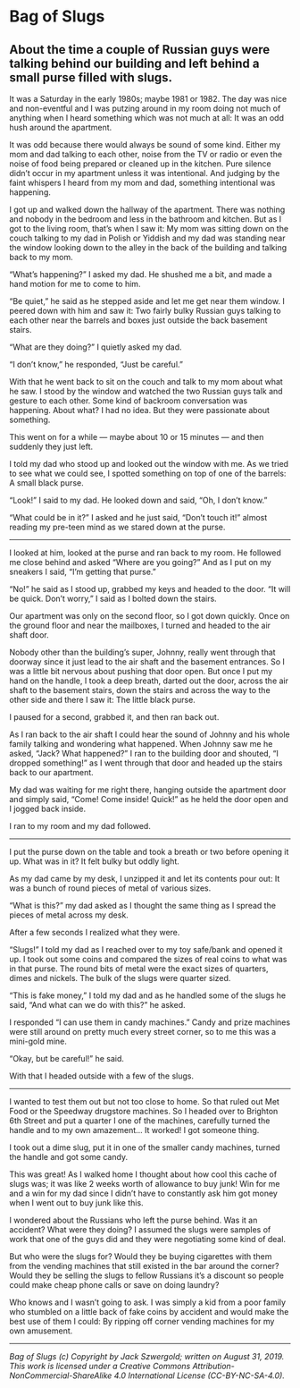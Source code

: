 # Bag of Slugs
## About the time a couple of Russian guys were talking behind our building and left behind a small purse filled with slugs.

It was a Saturday in the early 1980s; maybe 1981 or 1982. The day was nice and non-eventful and I was putzing around in my room doing not much of anything when I heard something which was not much at all: It was an odd hush around the apartment.

It was odd because there would always be sound of some kind. Either my mom and dad talking to each other, noise from the TV or radio or even the noise of food being prepared or cleaned up in the kitchen. Pure silence didn’t occur in my apartment unless it was intentional. And judging by the faint whispers I heard from my mom and dad, something intentional was happening.

I got up and walked down the hallway of the apartment. There was nothing and nobody in the bedroom and less in the bathroom and kitchen. But as I got to the living room, that’s when I saw it: My mom was sitting down on the couch talking to my dad in Polish or Yiddish and my dad was standing near the window looking down to the alley in the back of the building and talking back to my mom.

“What’s happening?” I asked my dad. He shushed me a bit, and made a hand motion for me to come to him.

“Be quiet,” he said as he stepped aside and let me get near them window. I peered down with him and saw it: Two fairly bulky Russian guys talking to each other near the barrels and boxes just outside the back basement stairs.

“What are they doing?” I quietly asked my dad.

“I don’t know,” he responded, “Just be careful.”

With that he went back to sit on the couch and talk to my mom about what he saw. I stood by the window and watched the two Russian guys talk and gesture to each other. Some kind of backroom conversation was happening. About what? I had no idea. But they were passionate about something.
 
This went on for a while — maybe about 10 or 15 minutes — and then suddenly they just left.
 
I told my dad who stood up and looked out the window with me. As we tried to see what we could see, I spotted something on top of one of the barrels: A small black purse.
 
“Look!” I said to my dad. He looked down and said, “Oh, I don’t know.”
 
“What could be in it?” I asked and he just said, “Don’t touch it!” almost reading my pre-teen mind as we stared down at the purse.
 
***
 
I looked at him, looked at the purse and ran back to my room. He followed me close behind and asked “Where are you going?” And as I put on my sneakers I said, “I’m getting that purse.”
 
“No!” he said as I stood up, grabbed my keys and headed to the door. “It will be quick. Don’t worry,” I said as I bolted down the stairs.
 
Our apartment was only on the second floor, so I got down quickly. Once on the ground floor and near the mailboxes, I turned and headed to the air shaft door.
 
Nobody other than the building’s super, Johnny, really went through that doorway since it just lead to the air shaft and the basement entrances. So I was a little bit nervous about pushing that door open. But once I put my hand on the handle, I took a deep breath, darted out the door, across the air shaft to the basement stairs, down the stairs and across the way to the other side and there I saw it: The little black purse.
 
I paused for a second, grabbed it, and then ran back out.
 
As I ran back to the air shaft I could hear the sound of Johnny and his whole family talking and wondering what happened. When Johnny saw me he asked, “Jack? What happened?” I ran to the building door and shouted, “I dropped something!” as I went through that door and headed up the stairs back to our apartment.
 
My dad was waiting for me right there, hanging outside the apartment door and simply said, “Come! Come inside! Quick!” as he held the door open and I jogged back inside.
 
I ran to my room and my dad followed.
 
***
 
I put the purse down on the table and took a breath or two before opening it up. What was in it? It felt bulky but oddly light.
 
As my dad came by my desk, I unzipped it and let its contents pour out: It was a bunch of round pieces of metal of various sizes.
 
“What is this?” my dad asked as I thought the same thing as I spread the pieces of metal across my desk.
 
After a few seconds I realized what they were.
 
“Slugs!” I told my dad as I reached over to my toy safe/bank and opened it up. I took out some coins and compared the sizes  of real coins to what was in that purse. The round bits of metal were the exact sizes of quarters, dimes and nickels. The bulk of the slugs were quarter sized.
 
“This is fake money,” I told my dad and as he handled some of the slugs he said, “And what can we do with this?” he asked.
 
I responded “I can use them in candy machines.” Candy and prize machines were still around on pretty much every street corner, so to me this was a mini-gold mine.
 
“Okay, but be careful!” he said.
 
With that I headed outside with a few of the slugs.
 
***
 
I wanted to test them out but not too close to home. So that ruled out Met Food or the Speedway drugstore machines. So I headed over to Brighton 6th Street and put a quarter I one of the machines, carefully turned the handle and to my own amazement… It worked! I got someone thing.
 
I took out a dime slug, put it in one of the smaller candy machines, turned the handle and got some candy.
 
This was great! As I walked home I thought about how cool this cache of slugs was; it was like 2 weeks worth of allowance to buy junk! Win for me and a win for my dad since I didn’t have to constantly ask him got money when I went out to buy junk like this.
 
I wondered about the Russians who left the purse behind. Was it an accident? What were they doing? I assumed the slugs were samples of work that one of the guys did and they were negotiating some kind of deal.
 
But who were the slugs for? Would they be buying cigarettes with them from the vending machines that still existed in the bar around the corner? Would they be selling the slugs to fellow Russians it’s a discount so people could make cheap phone calls or save on doing laundry?
 
Who knows and I wasn’t going to ask. I was simply a kid from a poor family who stumbled on a little back of fake coins by accident and would make the best use of them I could: By ripping off corner vending machines for my own amusement.

***

*Bag of Slugs (c) Copyright by Jack Szwergold; written on August 31, 2019. This work is licensed under a Creative Commons Attribution-NonCommercial-ShareAlike 4.0 International License (CC-BY-NC-SA-4.0).*